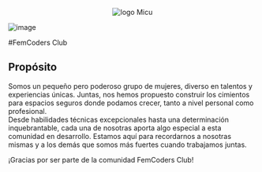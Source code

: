 <p align="center"><img alt="logo Micu" src="https://github.com/femcodersclub/femcodersclub/assets/158848998/8ebdaac2-72af-4de1-b2f1-2c02a74ce4d0"></p>

![image](https://github.com/femcodersclub/femcodersclub/assets/158848998/8ebdaac2-72af-4de1-b2f1-2c02a74ce4d0)


#FemCoders Club

## Propósito

Somos   un   pequeño   pero   poderoso   grupo   de   mujeres,   diverso   en talentos y experiencias únicas. 
Juntas, nos hemos propuesto construir los cimientos para espacios seguros donde podamos crecer, tanto a nivel   personal   como   profesional.   
Desde   habilidades   técnicas excepcionales hasta una determinación inquebrantable, cada una de nosotras   aporta   algo   especial   a   esta   comunidad   en   desarrollo. 
Estamos aquí para recordarnos a nosotras mismas y a los demás que somos más fuertes cuando trabajamos juntas.

¡Gracias por ser parte de la comunidad FemCoders Club!
